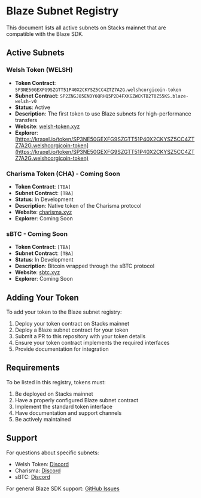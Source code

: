 # Blaze Subnet Registry

This document lists all active subnets on Stacks mainnet that are compatible with the Blaze SDK.

## Active Subnets

### Welsh Token (WELSH)


- **Token Contract**: `SP3NE50GEXFG9SZGTT51P40X2CKYSZ5CC4ZTZ7A2G.welshcorgicoin-token`
- **Subnet Contract**: `SP2ZNGJ85ENDY6QRHQ5P2D4FXKGZWCKTB2T0Z55KS.blaze-welsh-v0`
- **Status**: Active
- **Description**: The first token to use Blaze subnets for high-performance transfers
- **Website**: [welsh-token.xyz](https://welsh-token.xyz)
- **Explorer**: [https://kraxel.io/token/SP3NE50GEXFG9SZGTT51P40X2CKYSZ5CC4ZTZ7A2G.welshcorgicoin-token](https://kraxel.io/token/SP3NE50GEXFG9SZGTT51P40X2CKYSZ5CC4ZTZ7A2G.welshcorgicoin-token)

### Charisma Token (CHA) - Coming Soon


- **Token Contract**: `[TBA]`
- **Subnet Contract**: `[TBA]`
- **Status**: In Development
- **Description**: Native token of the Charisma protocol
- **Website**: [charisma.xyz](https://charisma.xyz)
- **Explorer**: Coming Soon

### sBTC - Coming Soon


- **Token Contract**: `[TBA]`
- **Subnet Contract**: `[TBA]`
- **Status**: In Development
- **Description**: Bitcoin wrapped through the sBTC protocol
- **Website**: [sbtc.xyz](https://sbtc.xyz)
- **Explorer**: Coming Soon

## Adding Your Token

To add your token to the Blaze subnet registry:

1. Deploy your token contract on Stacks mainnet
2. Deploy a Blaze subnet contract for your token
3. Submit a PR to this repository with your token details
4. Ensure your token contract implements the required interfaces
5. Provide documentation for integration

## Requirements

To be listed in this registry, tokens must:

1. Be deployed on Stacks mainnet
2. Have a properly configured Blaze subnet contract
3. Implement the standard token interface
4. Have documentation and support channels
5. Be actively maintained

## Support

For questions about specific subnets:

- Welsh Token: [Discord](https://discord.gg/welsh)
- Charisma: [Discord](https://discord.gg/charisma)
- sBTC: [Discord](https://discord.gg/sbtc)

For general Blaze SDK support: [GitHub Issues](https://github.com/your-repo/blaze-sdk/issues) 